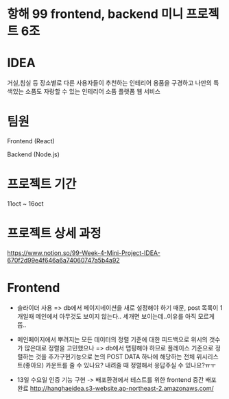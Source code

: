 # 항해 99 frontend, backend 미니 프로젝트 6조

# IDEA

거실,침실 등 장소별로 다른 사용자들이 추천하는 인테리어 용품을 구경하고 나만의 특색있는 소품도 자랑할 수 있는 인테리어 소품 플랫폼 웹 서비스

# 팀원

Frontend (React)

Backend (Node.js)

# 프로젝트 기간

11oct ~ 16oct

# 프로젝트 상세 과정

https://www.notion.so/99-Week-4-Mini-Project-IDEA-670f2d99e4f646a6a74060747a5b4a92

# Frontend

- 슬라이더 사용 => db에서 페이지네이션을 새로 설정해야 하기 때문, post 목록이 1개일때 메인에서 아무것도 보이지 않는다.. 세개면 보이는데..이유를 아직 모르게뜸..

- 메인페이지에서 뿌려지는 모든 데이터의 정렬 기준에 대한 피드백으로 위시의 갯수가 많은대로 정렬을 고민했으나 => db에서 맵핑해야 하므로 플레이스 기준으로 정렬하는 것을 추가구현기능으로 논의
  POST DATA 하나에 해당하는 전체 위시리스트(좋아요) 카운트를 줄 수 있나요? 내려줄 때 정렬해서 응답주실 수 있나요?ㅠㅜ

- 13일 수요일 인증 기능 구현 -> 배포환경에서 테스트를 위한 frontend 중간 배포 완료 http://hanghaeidea.s3-website.ap-northeast-2.amazonaws.com/
